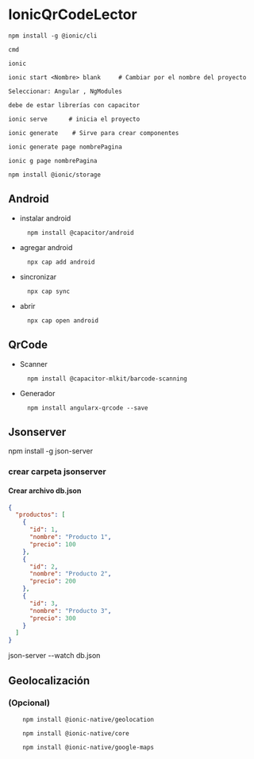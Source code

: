 # IonicQrCodeLector

    npm install -g @ionic/cli  
<!--  -->
    cmd
<!--  -->
    ionic
<!--  -->
    ionic start <Nombre> blank     # Cambiar por el nombre del proyecto
<!--  -->
    Seleccionar: Angular , NgModules
<!--  -->
    debe de estar librerías con capacitor
<!--  -->
    ionic serve      # inicia el proyecto
<!--  -->
    ionic generate    # Sirve para crear componentes
<!--  -->
    ionic generate page nombrePagina
<!--  -->
    ionic g page nombrePagina
<!--  -->
    npm install @ionic/storage

## Android

- instalar android
  
        npm install @capacitor/android

- agregar android
  
        npx cap add android

- sincronizar
  
        npx cap sync

- abrir
  
        npx cap open android

## QrCode

- Scanner

        npm install @capacitor-mlkit/barcode-scanning

- Generador
  
        npm install angularx-qrcode --save

## Jsonserver

npm install -g json-server

### crear carpeta jsonserver

#### Crear archivo db.json

```json
{
  "productos": [
    {
      "id": 1,
      "nombre": "Producto 1",
      "precio": 100
    },
    {
      "id": 2,
      "nombre": "Producto 2",
      "precio": 200
    },
    {
      "id": 3,
      "nombre": "Producto 3",
      "precio": 300
    }
  ]
}
```

json-server --watch db.json

## Geolocalización

### (Opcional)

        npm install @ionic-native/geolocation
<!--  -->

        npm install @ionic-native/core
<!--  -->

        npm install @ionic-native/google-maps

